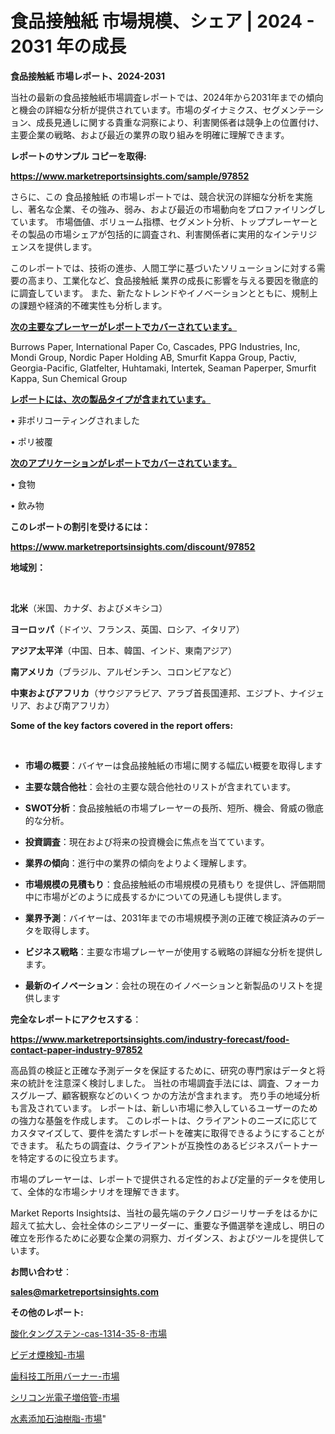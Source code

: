 # 食品接触紙 市場規模、シェア | 2024 - 2031 年の成長

<strong>食品接触紙 市場レポート、2024-2031</strong>

当社の最新の食品接触紙市場調査レポートでは、2024年から2031年までの傾向と機会の詳細な分析が提供されています。市場のダイナミクス、セグメンテーション、成長見通しに関する貴重な洞察により、利害関係者は競争上の位置付け、主要企業の戦略、および最近の業界の取り組みを明確に理解できます。



<strong>レポートのサンプル コピーを取得:</strong> <a href=https://www.marketreportsinsights.com/sample/97852>

<strong><u>https://www.marketreportsinsights.com/sample/97852</u></strong></a>

さらに、この 食品接触紙 の市場レポートでは、競合状況の詳細な分析を実施し、著名な企業、その強み、弱み、および最近の市場動向をプロファイリングしています。 市場価値、ボリューム指標、セグメント分析、トッププレーヤーとその製品の市場シェアが包括的に調査され、利害関係者に実用的なインテリジェンスを提供します。

このレポートでは、技術の進歩、人間工学に基づいたソリューションに対する需要の高まり、工業化など、食品接触紙 業界の成長に影響を与える要因を徹底的に調査しています。 また、新たなトレンドやイノベーションとともに、規制上の課題や経済的不確実性も分析します。



<strong><u>次の主要なプレーヤーがレポートでカバーされています。</u></strong>

Burrows Paper, International Paper Co, Cascades, PPG Industries, Inc, Mondi Group, Nordic Paper Holding AB, Smurfit Kappa Group, Pactiv, Georgia-Pacific, Glatfelter, Huhtamaki, Intertek, Seaman Paperper, Smurfit Kappa, Sun Chemical Group



<strong><u><b>レポートには、次の製品タイプが含まれています。</b></u></strong>

• 非ポリコーティングされました

• ポリ被覆



<strong><u><b>次のアプリケーションがレポートでカバーされています。</b></u></strong>

• 食物

• 飲み物



<strong><b>このレポートの割引を受けるには：</b></strong>

<a href=https://www.marketreportsinsights.com/discount/97852>

<strong><u>https://www.marketreportsinsights.com/discount/97852</u></strong></a>



<strong>地域別：</strong>

<strong> </strong>



<strong>北米</strong>（米国、カナダ、およびメキシコ）



<strong>ヨーロッパ</strong>（ドイツ、フランス、英国、ロシア、イタリア）



<strong>アジア太平洋</strong>（中国、日本、韓国、インド、東南アジア）



<strong>南アメリカ</strong>（ブラジル、アルゼンチン、コロンビアなど）



<strong>中東およびアフリカ</strong>（サウジアラビア、アラブ首長国連邦、エジプト、ナイジェリア、および南アフリカ）



<strong>Some of the key factors covered in the report offers:</strong>

<strong> </strong>
<ul>
  <li>

<strong>市場の概要</strong>：バイヤーは食品接触紙の市場に関する幅広い概要を取得します</li>
  <li>

<strong>主要な競合他社</strong>：会社の主要な競合他社のリストが含まれています。</li>
  <li>

<strong>SWOT分析</strong>：食品接触紙の市場プレーヤーの長所、短所、機会、脅威の徹底的な分析。</li>
  <li>

<strong>投資調査</strong>：現在および将来の投資機会に焦点を当てています。</li>
  <li>

<strong>業界の傾向</strong>：進行中の業界の傾向をよりよく理解します。</li>
  <li>

<strong>市場規模の見積もり</strong>：食品接触紙の市場規模の見積もり を提供し、評価期間中に市場がどのように成長するかについての見通しも提供します。</li>
  <li>

<strong>業界予測</strong>：バイヤーは、2031年までの市場規模予測の正確で検証済みのデータを取得します。</li>
  <li>

<strong>ビジネス戦略</strong>：主要な市場プレーヤーが使用する戦略の詳細な分析を提供します。</li>
  <li>

<strong>最新のイノベーション</strong>：会社の現在のイノベーションと新製品のリストを提供します</li>
</ul>


<strong>完全なレポートにアクセスする</strong>：

<a href=https://www.marketreportsinsights.com/industry-forecast/food-contact-paper-industry-97852>

<strong><u>https://www.marketreportsinsights.com/industry-forecast/food-contact-paper-industry-97852</u></strong></a>

高品質の検証と正確な予測データを保証するために、研究の専門家はデータと将来の統計を注意深く検討しました。 当社の市場調査手法には、調査、フォーカスグループ、顧客観察などのいくつ かの方法が含まれます。 売り手の地域分析も言及されています。 レポートは、新しい市場に参入しているユーザーのための強力な基盤を作成します。 このレポートは、クライアントのニーズに応じてカスタマイズして、要件を満たすレポートを確実に取得できるようにすることができます。 私たちの調査は、クライアントが互換性のあるビジネスパートナーを特定するのに役立ちます。

市場のプレーヤーは、レポートで提供される定性的および定量的データを使用して、全体的な市場シナリオを理解できます。

Market Reports Insightsは、当社の最先端のテクノロジーリサーチをはるかに超えて拡大し、会社全体のシニアリーダーに、重要な予備選挙を達成し、明日の確立を形作るために必要な企業の洞察力、ガイダンス、およびツールを提供しています。



<strong><b>お問い合わせ</b></strong>：

<a href=mailto:sales@marketreportsinsights.com>

<strong><u>sales@marketreportsinsights.com</u></strong></a>



<strong>その他のレポート:</strong>

<a href=https://www.linkedin.com/pulse/酸化タングステン-cas-1314-35-8-市場-2023-競争分析と事業成長-2030-pr-news-hub-3gpaf/>酸化タングステン-cas-1314-35-8-市場</a>

<a href=https://www.linkedin.com/pulse/ビデオ煙検知-市場-2023-総合分析と事業成長戦略-2030-data-dive-discoveries-24-analysis-z3xsf/>ビデオ煙検知-市場</a>

<a href=https://www.linkedin.com/pulse/歯科技工所用バーナー-市場-2023-新興市場-将来の動向と市場需要-2030-od6df/>歯科技工所用バーナー-市場</a>

<a href=https://www.linkedin.com/pulse/シリコン光電子増倍管-市場-2023-swot-分析と成長率-2030-analytics-achievers-24-analysis-nhmif/>シリコン光電子増倍管-市場</a>

<a href=https://www.linkedin.com/pulse/水素添加石油樹脂-市場-2023-競争分析と事業成長-2030-trend-titans-360-analysis-quirf/>水素添加石油樹脂-市場</a>"

